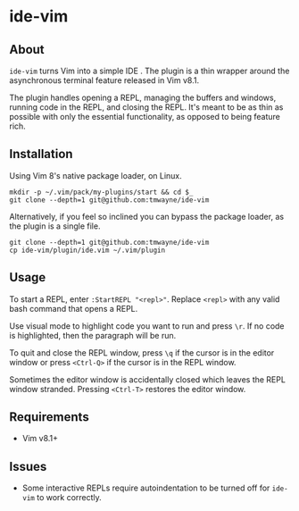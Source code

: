 # ide-vim

## About
`ide-vim` turns Vim into a simple IDE . The plugin is a thin
wrapper around the asynchronous terminal feature released in Vim v8.1.

The plugin handles opening a REPL, managing the buffers and windows,
running code in the REPL, and closing the REPL. It's meant to be as
thin as possible with only the essential functionality, as opposed to
being feature rich.

## Installation
Using Vim 8's native package loader, on Linux.
```
mkdir -p ~/.vim/pack/my-plugins/start && cd $_
git clone --depth=1 git@github.com:tmwayne/ide-vim
```

Alternatively, if you feel so inclined you can bypass the package loader,
as the plugin is a single file.
```
git clone --depth=1 git@github.com:tmwayne/ide-vim
cp ide-vim/plugin/ide.vim ~/.vim/plugin
```

## Usage
To start a REPL, enter `:StartREPL "<repl>"`. Replace `<repl>`
with any valid bash command that opens a REPL. 

Use visual mode to highlight code you want to run and press `\r`.
If no code is highlighted, then the paragraph will be run.

To quit and close the REPL window, press `\q` if the cursor
is in the editor window or press `<Ctrl-Q>` if the cursor is
in the REPL window.

Sometimes the editor window is accidentally closed which leaves
the REPL window stranded. Pressing `<Ctrl-T>` restores
the editor window.

## Requirements
- Vim v8.1+

## Issues
- Some interactive REPLs require autoindentation to be turned off
for `ide-vim` to work correctly.
